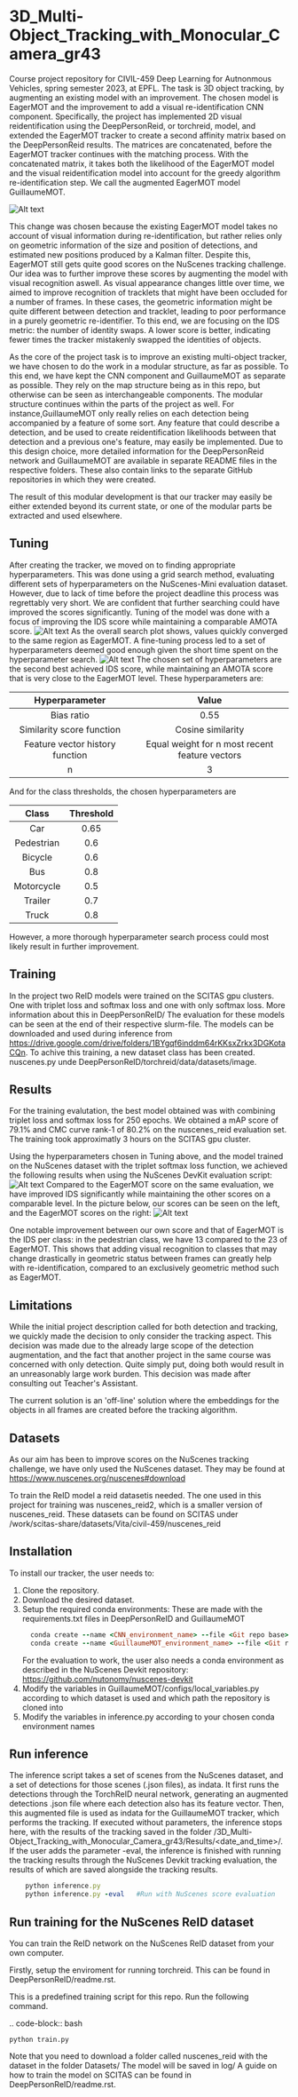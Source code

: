 # 3D_Multi-Object_Tracking_with_Monocular_Camera_gr43
Course project repository for CIVIL-459 Deep Learning for Autnonmous Vehicles, spring semester 2023, at EPFL. The task is 3D object tracking, by augmenting an existing model with an improvement. The chosen model is EagerMOT and the improvement to add a visual re-identification CNN component. Specifically, the project has implemented 2D visual reidentification using the DeepPersonReid, or torchreid, model, and extended the EagerMOT tracker to create a second affinity matrix based on the DeepPersonReid results. The matrices are concatenated, before the EagerMOT tracker continues with the matching process. With the concatenated matrix, it takes both the likelihood of the EagerMOT model and the visual reidentification model into account for the greedy algorithm re-identification step. We call the augmented EagerMOT model GuillaumeMOT.

![Alt text](Documentation/Diagrams/overall_blockscheme.png?raw=true "Title")

This change was chosen because the existing EagerMOT model takes no account of visual information during re-identification, but rather relies only on geometric information of the size and position of detections, and estimated new positions produced by a Kalman filter. Despite this, EagerMOT still gets quite good scores on the NuScenes tracking challenge. Our idea was to further improve these scores by augmenting the model with visual recognition aswell. As visual appearance changes little over time, we aimed to improve recognition of tracklets that might have been occluded for a number of frames. In these cases, the geometric information might be quite different between detection and tracklet, leading to poor performance in a purely geometric re-identifier. To this end, we are focusing on the IDS metric: the number of identity swaps. A lower score is better, indicating fewer times the tracker mistakenly swapped the identities of objects.

As the core of the project task is to improve an existing multi-object tracker, we have chosen to do the work in a modular structure, as far as possible. To this end, we have kept the CNN component and GuillaumeMOT as separate as possible. They rely on the map structure being as in this repo, but otherwise can be seen as interchangeable components. The modular structure continues within the parts of the project as well. For instance,GuillaumeMOT only really relies on each detection being accompanied by a feature of some sort. Any feature that could describe a detection, and be used to create reidentification likelihoods between that detection and a previous one's feature, may easily be implemented. Due to this design choice, more detailed information for the DeepPersonReid network and GuillaumeMOT are available in separate README files in the respective folders. These also contain links to the separate GitHub repositories in which they were created.

The result of this modular development is that our tracker may easily be either extended beyond its current state, or one of the modular parts be extracted and used elsewhere.

Tuning
---------------
After creating the tracker, we moved on to finding appropriate hyperparameters. This was done using a grid search method, evaluating different sets of hyperparameters on the NuScenes-Mini evaluation dataset. However, due to lack of time before the project deadline this process was regrettably very short. We are confident that further searching could have improved the scores significantly. Tuning of the model was done with a focus of improving the IDS score while maintaining a comparable AMOTA score.
![Alt text](Documentation/Diagrams/hyperparams_1.png?raw=true)
As the overall search plot shows, values quickly converged to the same region as EagerMOT. A fine-tuning process led to a set of hyperparameters deemed good enough given the short time spent on the hyperparameter search.
![Alt text](Documentation/Diagrams/hyperparams_2.png?raw=true)
The chosen set of hyperparameters are the second best achieved IDS score, while maintaining an AMOTA score that is very close to the EagerMOT level.
These hyperparameters are:

| Hyperparameter | Value |
| :-----:        | :---: |
| Bias ratio     | 0.55  |
| Similarity score function     | Cosine similarity |
| Feature vector history function | Equal weight for n most recent feature vectors |
| n | 3 |

And for the class thresholds, the chosen hyperparameters are

| Class   | Threshold |
| :-----: | :---: |
| Car | 0.65 |
| Pedestrian | 0.6 |
| Bicycle | 0.6 |
| Bus | 0.8  |
| Motorcycle | 0.5 |
| Trailer | 0.7 |
| Truck | 0.8 |

However, a more thorough hyperparameter search process could most likely result in further improvement.

Training
---------------
In the project two ReID models were trained on the SCITAS gpu clusters. One with triplet loss and softmax loss and one with only softmax loss. More information about this in DeepPersonReID/
The evaluation for these models can be seen at the end of their respective slurm-file. The models can be downloaded and used during inference from https://drive.google.com/drive/folders/1BYgqf6inddm64rKKsxZrkx3DGKotaCQn.
To achive this training, a new dataset class has been created. nuscenes.py unde DeepPersonReID/torchreid/data/datasets/image.

Results
---------------
For the training evalutation, the best model obtained was with combining triplet loss and softmax loss for 250 epochs. We obtained a mAP score of 79.1% and CMC curve rank-1 of 80.2% on the nuscenes_reid evaluation set. The training took approximatly 3 hours on the SCITAS gpu cluster.

Using the hyperparameters chosen in Tuning above, and the model trained on the NuScenes dataset with the triplet softmax loss function, we achieved the following results when using the NuScenes DevKit evaluation script:
![Alt text](Documentation/Diagrams/our_best_result.png?raw=true)
Compared to the EagerMOT score on the same evaluation, we have improved IDS significantly while maintaining the other scores on a comparable level. In the picture below, our scores can be seen on the left, and the EagerMOT scores on the right:
![Alt text](Documentation/Diagrams/compared_results_our_left_EagerMOT_right.png?raw=true)

One notable improvement between our own score and that of EagerMOT is the IDS per class: in the pedestrian class, we have 13 compared to the 23 of EagerMOT. This shows that adding visual recognition to classes that may change drastically in geometric status between frames can greatly help with re-identification, compared to an exclusively geometric method such as EagerMOT.

Limitations
---------------
While the initial project description called for both detection and tracking, we quickly made the decision to only consider the tracking aspect. This decision was made due to the already large scope of the detection augmentation, and the fact that another project in the same course was concerned with only detection. Quite simply put, doing both would result in an unreasonably large work burden. This decision was made after consulting out Teacher's Assistant.

The current solution is an 'off-line' solution where the embeddings for the objects in all frames are created before the tracking algorithm. 

Datasets
---------------
As our aim has been to improve scores on the NuScenes tracking challenge, we have only used the NuScenes dataset. They may be found at https://www.nuscenes.org/nuscenes#download

To train the ReID model a reid datasetis needed. The one used in this project for training was nuscenes_reid2, which is a smaller version of nuscenes_reid. These datasets can be found on SCITAS under /work/scitas-share/datasets/Vita/civil-459/nuscenes_reid

Installation
---------------
To install our tracker, the user needs to:
1. Clone the repository.
2. Download the desired dataset.
3. Setup the required conda environments:
   These are made with the requirements.txt files in DeepPersonReID and GuillaumeMOT
   ```ruby
     conda create --name <CNN_environment_name> --file <Git repo base>/DeepPersonReID/requirements.txt
     conda create --name <GuillaumeMOT_environment_name> --file <Git repo base>/GuillaumeMOT/requirements_conda.txt
    ```
    For the evaluation to work, the user also needs a conda environment as described in the NuScenes Devkit repository: https://github.com/nutonomy/nuscenes-devkit
4. Modify the variables in GuillaumeMOT/configs/local_variables.py according to which dataset is used and which path the repository is cloned into
5. Modify the variables in inference.py according to your chosen conda environment names

Run inference
---------------
The inference script takes a set of scenes from the NuScenes dataset, and a set of detections for those scenes (.json files), as indata. It first runs the detections through the TorchReID neural network, generating an augmented detections .json file where each detection also has its feature vector. Then, this augmented file is used as indata for the GuillaumeMOT tracker, which performs the tracking. If executed without parameters, the inference stops here, with the results of the tracking saved in the folder <Gitrepo directory>/3D_Multi-Object_Tracking_with_Monocular_Camera_gr43/Results/<date_and_time>/. If the user adds the parameter -eval, the inference is finished with running the tracking results through the NuScenes Devkit tracking evaluation, the results of which are saved alongside the tracking results.
    
```ruby
    python inference.py
    python inference.py -eval   #Run with NuScenes score evaluation
```

Run training for the NuScenes ReID dataset
---------------
You can train the ReID network on the NuScenes ReID dataset from your own computer.

Firstly, setup the enviroment for running torchreid. This can be found in DeepPersonReID/readme.rst.

This is a predefined training script for this repo. Run the following command.

.. code-block:: bash

    python train.py


Note that you need to download a folder called nuscenes_reid with the dataset in the folder Datasets/
The model will be saved in log/
A guide on how to train the model on SCITAS can be found in DeepPersonReID/readme.rst.
